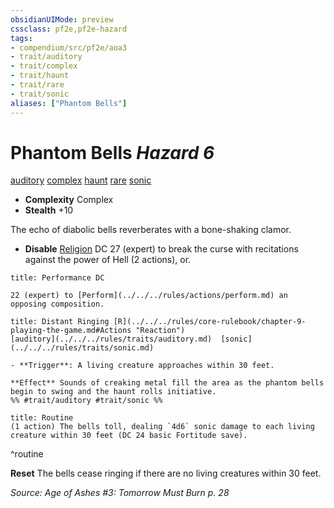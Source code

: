 ```yaml
---
obsidianUIMode: preview
cssclass: pf2e,pf2e-hazard
tags:
- compendium/src/pf2e/aoa3
- trait/auditory
- trait/complex
- trait/haunt
- trait/rare
- trait/sonic
aliases: ["Phantom Bells"]
---
```

# Phantom Bells *Hazard 6*  
[auditory](../../../Rules/traits/auditory.md)  [complex](../../../Rules/traits/complex.md)  [haunt](../../../Rules/traits/haunt.md)  [rare](../../../Rules/traits/rare.md)  [sonic](../../../Rules/traits/sonic.md)  

- **Complexity** Complex
- **Stealth** +10  

The echo of diabolic bells reverberates with a bone-shaking clamor.

- **Disable** [Religion](../../skills.md#Religion) DC 27 (expert) to break the curse with recitations against the power of Hell (2 actions), or.  
     
```ad-embed-ability
title: Performance DC

22 (expert) to [Perform](../../../rules/actions/perform.md) an opposing composition.
```
```ad-embed-ability
title: Distant Ringing [R](../../../rules/core-rulebook/chapter-9-playing-the-game.md#Actions "Reaction")
[auditory](../../../rules/traits/auditory.md)  [sonic](../../../rules/traits/sonic.md)  

- **Trigger**: A living creature approaches within 30 feet.

**Effect** Sounds of creaking metal fill the area as the phantom bells begin to swing and the haunt rolls initiative.  
%% #trait/auditory #trait/sonic %%
```

```ad-pf2-summary
title: Routine
(1 action) The bells toll, dealing `4d6` sonic damage to each living creature within 30 feet (DC 24 basic Fortitude save).
```
^routine

**Reset** The bells cease ringing if there are no living creatures within 30 feet.  

*Source: Age of Ashes #3: Tomorrow Must Burn p. 28*
